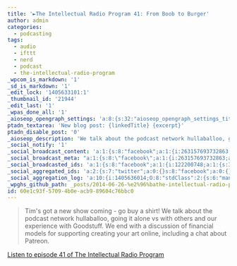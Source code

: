 ```yaml
---
title: '►The Intellectual Radio Program 41: From Boob to Burger'
author: admin
categories:
  - podcasting
tags:
  - audio
  - ifttt
  - nerd
  - podcast
  - the-intellectual-radio-program
_wpcom_is_markdown: '1'
_sd_is_markdown: '1'
_edit_lock: '1405633101:1'
_thumbnail_id: '21944'
_edit_last: '1'
_wpas_done_all: '1'
_aioseop_opengraph_settings: 'a:8:{s:32:"aioseop_opengraph_settings_title";s:0:"";s:31:"aioseop_opengraph_settings_desc";s:0:"";s:36:"aioseop_opengraph_settings_customimg";s:0:"";s:37:"aioseop_opengraph_settings_imagewidth";s:0:"";s:38:"aioseop_opengraph_settings_imageheight";s:0:"";s:35:"aioseop_opengraph_settings_category";s:7:"article";s:30:"aioseop_opengraph_settings_tag";s:0:"";s:34:"aioseop_opengraph_settings_setcard";s:7:"summary";}'
ptadn_textarea: 'New blog post: {linkedTitle} {excerpt}'
ptadn_disable_post: '0'
_aioseop_description: 'We talk about the podcast network hullaballoo, going it alone vs with others and our experience with Goodstuff.'
_social_notify: '1'
_social_broadcast_content: 'a:1:{s:8:"facebook";a:1:{i:263157693732863;s:68:"New Post > ►The Intellectual Radio Program 41: From Boob to Burger";}}'
_social_broadcast_meta: "a:1:{s:8:\"facebook\";a:1:{i:263157693732863;a:4:{s:4:\"link\";s:93:\"https://chrisenns.com/2014/06/%e2%96%bathe-intellectual-radio-program-41-from-boob-to-burger/\";s:5:\"title\";s:57:\"►The Intellectual Radio Program 41: From Boob to Burger\";s:11:\"description\";s:386:\"Tim’s got a\_new show com­ing — go buy a\_shirt! We talk about the pod­cast net­work hul­la­bal­loo, going it alone vs with oth­ers and our expe­ri­ence with Good­stuff. We end with a\_dis­cus­sion of finan­cial mod­els for sup­port­ing cre­at­ing your art online, includ­ing a\_chat about Patreon. Lis­ten to episode 41 of The Intel­lec­tual Radio Program\";s:7:\"picture\";s:79:\"https://chrisenns.com/wp-content/uploads/2014/06/Intellectual-Radio-Program.png\";}}}"
_social_broadcasted_ids: 'a:1:{s:8:"facebook";a:1:{i:122200748;a:1:{s:31:"263157693732863_685271881521440";a:4:{s:7:"message";s:68:"New Post > ►The Intellectual Radio Program 41: From Boob to Burger";s:4:"urls";a:2:{i:0;s:93:"https://chrisenns.com/2014/06/%e2%96%bathe-intellectual-radio-program-41-from-boob-to-burger/";i:1;s:30:"https://chrisenns.com/?p=21955";}s:4:"page";O:8:"stdClass":2:{s:2:"id";s:15:"263157693732863";s:4:"name";s:17:"Faraway, So Close";}s:7:"account";O:8:"stdClass":1:{s:4:"user";O:8:"stdClass":15:{s:2:"id";s:9:"122200748";s:4:"name";s:10:"Chris Enns";s:10:"first_name";s:5:"Chris";s:9:"last_name";s:4:"Enns";s:4:"link";s:33:"http://www.facebook.com/chrisenns";s:8:"username";s:9:"chrisenns";s:8:"hometown";a:2:{s:2:"id";s:15:"115362478475254";s:4:"name";s:23:"Saskatoon, Saskatchewan";}s:8:"location";a:2:{s:2:"id";s:15:"115362478475254";s:4:"name";s:23:"Saskatoon, Saskatchewan";}s:4:"work";a:1:{i:0;a:5:{s:8:"employer";a:2:{s:2:"id";s:11:"37801940941";s:4:"name";s:17:"Lemon Productions";}s:8:"location";a:2:{s:2:"id";s:15:"115362478475254";s:4:"name";s:23:"Saskatoon, Saskatchewan";}s:8:"position";a:2:{s:2:"id";s:15:"147060372050338";s:4:"name";s:11:"Chief Lemon";}s:11:"description";s:99:"Lemon Productions is Saskatoon''s only web and new media production studio with a lemon in the logo.";s:10:"start_date";s:7:"2007-08";}}s:6:"gender";s:4:"male";s:8:"timezone";s:2:"-6";s:6:"locale";s:5:"en_US";s:9:"languages";a:1:{i:0;a:2:{s:2:"id";s:15:"105554002810769";s:4:"name";s:16:"Canadian English";}}s:8:"verified";s:1:"1";s:12:"updated_time";s:24:"2013-03-10T04:52:54+0000";}}}}}}'
_social_aggregated_ids: 'a:2:{s:7:"twitter";a:0:{}s:8:"facebook";a:0:{}}'
_social_aggregation_log: 'a:10:{i:1405636014;O:8:"stdClass":2:{s:6:"manual";b:0;s:5:"items";a:1:{s:8:"facebook";a:1:{i:0;O:8:"stdClass":4:{s:2:"id";s:15:"219551405636014";s:4:"type";s:4:"like";s:7:"ignored";b:1;s:4:"data";a:1:{s:5:"total";i:0;}}}}}i:1405637879;O:8:"stdClass":2:{s:6:"manual";b:0;s:5:"items";a:1:{s:8:"facebook";a:1:{i:0;O:8:"stdClass":4:{s:2:"id";s:15:"219551405637879";s:4:"type";s:4:"like";s:7:"ignored";b:1;s:4:"data";a:1:{s:5:"total";i:0;}}}}}i:1405640588;O:8:"stdClass":2:{s:6:"manual";b:0;s:5:"items";a:1:{s:8:"facebook";a:1:{i:0;O:8:"stdClass":4:{s:2:"id";s:15:"219551405640588";s:4:"type";s:4:"like";s:7:"ignored";b:1;s:4:"data";a:1:{s:5:"total";i:0;}}}}}i:1405645013;O:8:"stdClass":2:{s:6:"manual";b:0;s:5:"items";a:1:{s:8:"facebook";a:1:{i:0;O:8:"stdClass":4:{s:2:"id";s:15:"219551405645013";s:4:"type";s:4:"like";s:7:"ignored";b:1;s:4:"data";a:1:{s:5:"total";i:0;}}}}}i:1405652260;O:8:"stdClass":2:{s:6:"manual";b:0;s:5:"items";a:1:{s:8:"facebook";a:1:{i:0;O:8:"stdClass":4:{s:2:"id";s:15:"219551405652260";s:4:"type";s:4:"like";s:7:"ignored";b:1;s:4:"data";a:1:{s:5:"total";i:0;}}}}}i:1405666699;O:8:"stdClass":2:{s:6:"manual";b:0;s:5:"items";a:1:{s:8:"facebook";a:1:{i:0;O:8:"stdClass":4:{s:2:"id";s:15:"219551405666699";s:4:"type";s:4:"like";s:7:"ignored";b:1;s:4:"data";a:1:{s:5:"total";i:0;}}}}}i:1405695535;O:8:"stdClass":2:{s:6:"manual";b:0;s:5:"items";a:1:{s:8:"facebook";a:1:{i:0;O:8:"stdClass":4:{s:2:"id";s:15:"219551405695535";s:4:"type";s:4:"like";s:7:"ignored";b:1;s:4:"data";a:1:{s:5:"total";i:0;}}}}}i:1405738775;O:8:"stdClass":2:{s:6:"manual";b:0;s:5:"items";a:1:{s:8:"facebook";a:1:{i:0;O:8:"stdClass":4:{s:2:"id";s:15:"219551405738775";s:4:"type";s:4:"like";s:7:"ignored";b:1;s:4:"data";a:1:{s:5:"total";i:0;}}}}}i:1405826023;O:8:"stdClass":2:{s:6:"manual";b:0;s:5:"items";a:1:{s:8:"facebook";a:1:{i:0;O:8:"stdClass":4:{s:2:"id";s:15:"219551405826023";s:4:"type";s:4:"like";s:7:"ignored";b:1;s:4:"data";a:1:{s:5:"total";i:0;}}}}}i:1405999619;O:8:"stdClass":2:{s:6:"manual";b:0;s:5:"items";a:1:{s:8:"facebook";a:1:{i:0;O:8:"stdClass":4:{s:2:"id";s:15:"219551405999619";s:4:"type";s:4:"like";s:7:"ignored";b:1;s:4:"data";a:1:{s:5:"total";i:0;}}}}}}'
_wpghs_github_path: _posts/2014-06-26-%e2%96%bathe-intellectual-radio-program-41-from-boob-to-burger.md
id: 60e1c93f-5709-4b0e-acb9-89604c76bbc0
---
```

<blockquote><p>
  Tim&#39;s got a new show coming - go buy a shirt! We talk about the podcast network hullaballoo, going it alone vs with others and our experience with Goodstuff. We end with a discussion of financial models for supporting creating your art online, including a chat about Patreon.</p>
</blockquote>
<p><a href="http://goodstuff.fm/tirp/41">Listen to episode 41 of The Intellectual Radio Program</a></p>
